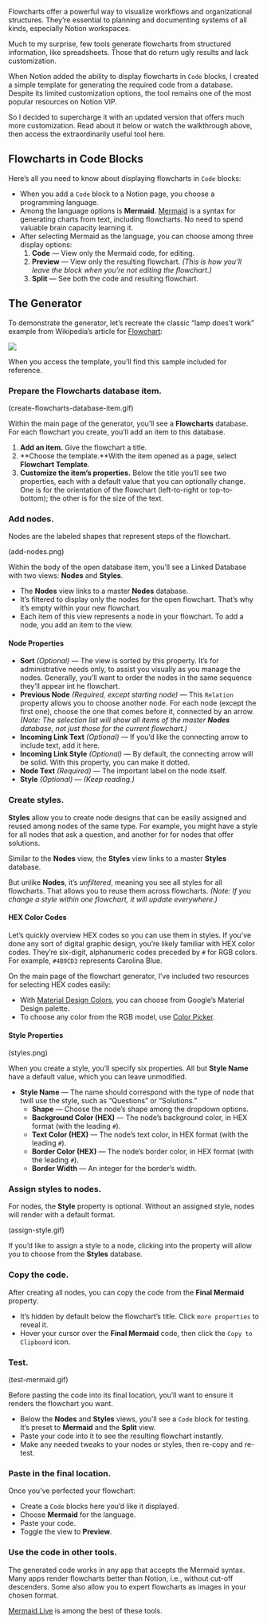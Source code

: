 
Flowcharts offer a powerful way to visualize workflows and organizational structures. They’re essential to planning and documenting systems of all kinds, especially Notion workspaces.

Much to my surprise, few tools generate flowcharts from structured information, like spreadsheets. Those that do return ugly results and lack customization.

When Notion added the ability to display flowcharts in `Code` blocks, I created a simple template for generating the required code from a database. Despite its limited customization options, the tool remains one of the most popular resources on Notion VIP. 

So I decided to supercharge it with an updated version that offers much more customization. Read about it below or watch the walkthrough above, then access the extraordinarily useful tool here.

## Flowcharts in Code Blocks
Here’s all you need to know about displaying flowcharts in `Code` blocks:
- When you add a `Code` block to a Notion page, you choose a programming language.
- Among the language options is **Mermaid**. [Mermaid](https://mermaid.js.org/) is a syntax for generating charts from text, including flowcharts. No need to spend valuable brain capacity learning it.
- After selecting Mermaid as the language, you can choose among three display options:
	1. **Code** — View only the Mermaid code, for editing.
	2. **Preview** — View only the resulting flowchart. _(This is how you’ll leave the block when you’re not editing the flowchart.)_
	3. **Split** — See both the code and resulting flowchart.

## The Generator
To demonstrate the generator, let’s recreate the classic “lamp does’t work” example from Wikipedia’s article for [Flowchart](https://en.wikipedia.org/wiki/Flowchart):

![](https://assets.notion.vip/assets/insights/flowchart-generator/og-flowchart.svg)

When you access the template, you’ll find this sample included for reference.

### Prepare the Flowcharts database item.

(create-flowcharts-database-item.gif)

Within the main page of the generator, you’ll see a **Flowcharts** database. For each flowchart you create, you’ll add an item to this database.

1. **Add an item.** Give the flowchart a title.
2. **Choose the template.**With the item opened as a page, select **Flowchart Template**.
3. **Customize the item’s properties.** Below the title you’ll see two properties, each with a default value that you can optionally change. One is for the orientation of the flowchart (left-to-right or top-to-bottom); the other is for the size of the text.

### Add nodes.
Nodes are the labeled shapes that represent steps of the flowchart.

(add-nodes.png)

Within the body of the open database item, you’ll see a Linked Database with two views: **Nodes** and **Styles**.

- The **Nodes** view links to a master **Nodes** database.
- It’s filtered to display only the nodes for the open flowchart. That’s why it’s empty within your new flowchart.
- Each item of this view represents a node in your flowchart. To add a node, you add an item to the view.

#### Node Properties
- **Sort** _(Optional)_ — The view is sorted by this property. It’s for administrative needs only, to assist you visually as you manage the nodes. Generally, you’ll want to order the nodes in the same sequence they’ll appear int he flowchart.
- **Previous Node** _(Required, except starting node)_ — This `Relation` property allows you to choose another node. For each node (except the first one), choose the one that comes before it, connected by an arrow. _(Note: The selection list will show all items of the master **Nodes** database, not just those for the current flowchart.)_
- **Incoming Link Text** _(Optional)_ — If you’d like the connecting arrow to include text, add it here.
-  **Incoming Link Style** _(Optional)_ — By default, the connecting arrow will be solid. With this property, you can make it dotted.
- **Node Text** _(Required)_ — The important label on the node itself.
- **Style** _(Optional)_ — _(Keep reading.)_

### Create styles.
**Styles** allow you to create node designs that can be easily assigned and reused among nodes of the same type. For example, you might have a style for all nodes that ask a question, and another for for nodes that offer solutions.

Similar to the **Nodes** view, the **Styles** view links to a master **Styles** database. 

But unlike **Nodes**, it’s _unfiltered_, meaning you see all styles for all flowcharts. That allows you to reuse them across flowcharts. _(Note: If you change a style within one flowchart, it will update everywhere.)_

#### HEX Color Codes
Let’s quickly overview HEX codes so you can use them in styles. If you’ve done any sort of digital graphic design, you’re likely familiar with HEX color codes. They’re six-digit, alphanumeric codes preceded by `#` for RGB colors. For example, `#4B9CD3` represents Carolina Blue.

On the main page of the flowchart generator, I’ve included two resources for selecting HEX codes easily:
- With [Material Design Colors](https://materialui.co/colors/), you can choose from Google’s Material Design palette.
- To choose any color from the RGB model, use [Color Picker](https://htmlcolorcodes.com/color-picker/). 

#### Style Properties

(styles.png)

When you create a style, you’ll specify six properties. All but **Style Name** have a default value, which you can leave unmodified.
- **Style Name** — The name should correspond with the type of node that twill use the style, such as “Questions” or “Solutions.”
	- **Shape** — Choose the node’s shape among the dropdown options.
	- **Background Color (HEX)** — The node’s background color, in HEX format (with the leading `#`).
	- **Text Color (HEX)** — The node’s text color, in HEX format (with the leading `#`).
	- **Border Color (HEX)** — The node’s border color, in HEX format (with the leading `#`).
	- **Border Width** — An integer for the border’s width.

### Assign styles to nodes.

For nodes, the **Style** property is optional. Without an assigned style, nodes will render with a default format.

(assign-style.gif)

If you’d like to assign a style to a node, clicking into the property will allow you to choose from the **Styles** database.

### Copy the code.

After creating all nodes, you can copy the code from the **Final Mermaid** property.
- It’s hidden by default below the flowchart’s title. Click `more properties` to reveal it.
- Hover your cursor over the **Final Mermaid** code, then click the `Copy to Clipboard` icon.

### Test.

(test-mermaid.gif)

Before pasting the code into its final location, you’ll want to ensure it renders the flowchart you want.

- Below the **Nodes** and **Styles** views, you’ll see a `Code` block for testing. It’s preset to **Mermaid** and the **Split** view. 
- Paste your code into it to see the resulting flowchart instantly.
- Make any needed tweaks to your nodes or styles, then re-copy and re-test.

### Paste in the final location.
Once you’ve perfected your flowchart:
- Create a `Code` blocks here you’d like it displayed. 
- Choose **Mermaid** for the language.
- Paste your code.
- Toggle the view to **Preview**.

### Use the code in other tools.
The generated code works in any app that accepts the Mermaid syntax. Many apps render flowcharts better than Notion, i.e., without cut-off descenders. Some also allow you to expert flowcharts as images in your chosen format.

[Mermaid Live](https://mermaid.live/) is among the best of these tools.